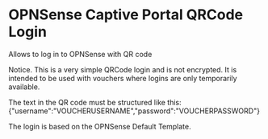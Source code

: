 # OPNSense Captive Portal QRCode Login
Allows to log in to OPNSense with QR code

Notice. This is a very simple QRCode login and is not encrypted. It is intended to be used with vouchers where logins are only temporarily available.

The text in the QR code must be structured like this:
{"username":"VOUCHERUSERNAME","password":"VOUCHERPASSWORD"}

The login is based on the OPNSense Default Template.
